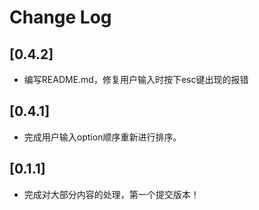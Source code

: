 # Change Log

## [0.4.2]

- 编写README.md，修复用户输入时按下esc键出现的报错
## [0.4.1]

- 完成用户输入option顺序重新进行排序。

## [0.1.1]

- 完成对大部分内容的处理，第一个提交版本！